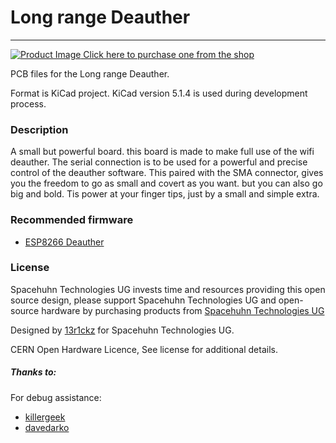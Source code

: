 # Long range Deauther
----------
[![Product Image](https://spacehuhn.store/wp-content/uploads/2020/08/8230399-2-1.jpg)
Click here to purchase one from the shop](https://spacehuhn.store/product/long-range-deauther/)

PCB files for the Long range Deauther. 

Format is KiCad project.
KiCad version 5.1.4 is used during development process.

### Description
A small but powerful board. this board is made to make full use of the wifi deauther. The serial connection is to be used for a powerful and precise control of the deauther software.
This paired with the SMA connector, gives you the freedom to go as small and covert as you want. but you can also go big and bold. Tis power at your finger tips, just by a small and simple extra.

### Recommended firmware
- [ESP8266 Deauther](https://github.com/SpacehuhnTech/esp8266_deauther)

### License

Spacehuhn Technologies UG invests time and resources providing this open source design, please support Spacehuhn Technologies UG and open-source hardware by purchasing products from [Spacehuhn Technologies UG](https://spacehuhn.tech/)

Designed by [13r1ckz](https://github.com/13r1ckz) for Spacehuhn Technologies UG.

CERN Open Hardware Licence, 
See license for additional details.

##### Thanks to:
For debug assistance:
- [killergeek](https://github.com/killergeek)
- [davedarko](https://github.com/davedarko)


